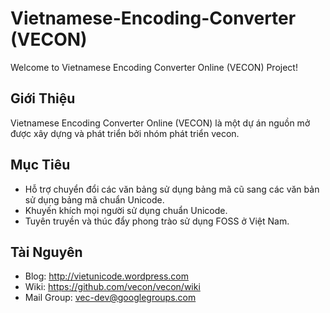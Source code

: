 # Vietnamese-Encoding-Converter (VECON)

Welcome to Vietnamese Encoding Converter Online (VECON) Project! 

## Giới Thiệu

Vietnamese Encoding Converter Online (VECON) là một dự án nguồn mở được xây dựng và phát triển bởi nhóm phát triển vecon.

## Mục Tiêu

* Hỗ trợ chuyển đổi các văn bảng sử dụng bảng mã cũ sang các văn bản sử dụng bảng mã chuẩn Unicode.
* Khuyến khích mọi người sử dụng chuẩn Unicode.
* Tuyên truyền và thúc đẩy phong trào sử dụng FOSS ở Việt Nam.

## Tài Nguyên

* Blog: http://vietunicode.wordpress.com
* Wiki: https://github.com/vecon/vecon/wiki
* Mail Group: vec-dev@googlegroups.com
